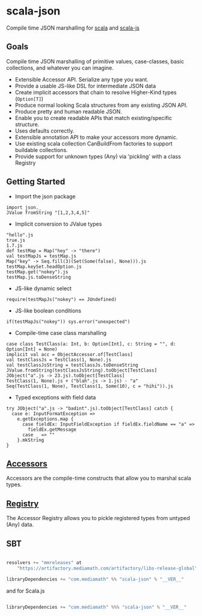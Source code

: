 scala-json
==========
Compile time JSON marshalling for [scala](https://github.com/scala/scala) and [scala-js](https://github.com/scala-js/scala-js)

Goals
-----
Compile time JSON marshalling of primitive values, case-classes, basic collections, and whatever you can imagine.
* Extensible Accessor API. Serialize any type you want.
* Provide a usable JS-like DSL for intermediate JSON data
* Create implicit accessors that chain to resolve Higher-Kind types (```Option[T]```)
* Produce normal looking Scala structures from any existing JSON API.
* Produce pretty and human readable JSON.
* Enable you to create readable APIs that match existing/specific structure.
* Uses defaults correctly.
* Extensible annotation API to make your accessors more dynamic.
* Use existing scala collection CanBuildFrom factories to support buildable collections.
* Provide support for unknown types (Any) via 'pickling' with a class Registry

Getting Started
---------------

* Import the json package
```tut
import json._
JValue fromString "[1,2,3,4,5]"
```
* Implicit conversion to JValue types
```tut
"hello".js
true.js
1.7.js
def testMap = Map("hey" -> "there")
val testMapJs = testMap.js
Map("key" -> Seq.fill(3)(Set(Some(false), None))).js
testMap.keySet.headOption.js
testMap.get("nokey").js
testMap.js.toDenseString
```
* JS-like dynamic select
```tut
require(testMapJs("nokey") == JUndefined)
```
* JS-like boolean conditions
```tut
if(testMapJs("nokey")) sys.error("unexpected")
```
* Compile-time case class marshalling
```tut
case class TestClass(a: Int, b: Option[Int], c: String = "", d: Option[Int] = None)
implicit val acc = ObjectAccessor.of[TestClass]
val testClassJs = TestClass(1, None).js
val testClassJsString = testClassJs.toDenseString
JValue.fromString(testClassJsString).toObject[TestClass]
JObject("a".js -> 23.js).toObject[TestClass]
TestClass(1, None).js + ("blah".js -> 1.js) - "a"
Seq(TestClass(1, None), TestClass(1, Some(10), c = "hihi")).js
```
* Typed exceptions with field data
```tut
try JObject("a".js -> "badint".js).toObject[TestClass] catch {
  case e: InputFormatException =>
    e.getExceptions.map {
      case fieldEx: InputFieldException if fieldEx.fieldName == "a" =>
        fieldEx.getMessage
      case _ => ""
    }.mkString
}
```

[Accessors](./ACCESSORS.md)
---

Accessors are the compile-time constructs that allow you to marshal scala types.

[Registry](./REGISTRY.md)
---

The Accessor Registry allows you to pickle registered types from untyped (Any) data.

SBT
---

```scala

resolvers += "mmreleases" at
    "https://artifactory.mediamath.com/artifactory/libs-release-global"

libraryDependencies += "com.mediamath" %% "scala-json" % "__VER__"

```

and for Scala.js

```scala

libraryDependencies += "com.mediamath" %%% "scala-json" % "__VER__"

```
